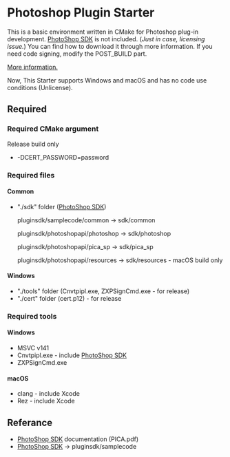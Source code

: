 # Photoshop Plugin Starter

This is a basic environment written in CMake for Photoshop plug-in development.
[PhotoShop SDK](https://console.adobe.io/downloads/ps) is not included. (*Just in case, licensing issue.*) 
You can find how to download it through more information. 
If you need code signing, modify the POST_BUILD part.

[More information.](https://phruse.com/pat1/)

Now, This Starter supports Windows and macOS and has no code use conditions (Unlicense).

## Required
### Required CMake argument
Release build only
* -DCERT_PASSWORD=password 

### Required files
#### Common
* "./sdk" folder ([PhotoShop SDK](https://console.adobe.io/downloads/ps))
  
  pluginsdk/samplecode/common -> sdk/common
  
  pluginsdk/photoshopapi/photoshop -> sdk/photoshop
  
  pluginsdk/photoshopapi/pica_sp -> sdk/pica_sp

  pluginsdk/photoshopapi/resources -> sdk/resources  - macOS build only

#### Windows
* "./tools" folder (Cnvtpipl.exe, ZXPSignCmd.exe - for release)
* "./cert" folder (cert.p12) - for release

### Required tools
#### Windows
* MSVC v141 
* Cnvtpipl.exe - include [PhotoShop SDK](https://console.adobe.io/downloads/ps)
* ZXPSignCmd.exe
#### macOS
* clang - include Xcode
* Rez - include Xcode

## Referance

* [PhotoShop SDK](https://console.adobe.io/downloads/ps) documentation (PICA.pdf)
* [PhotoShop SDK](https://console.adobe.io/downloads/ps) -> pluginsdk/samplecode
